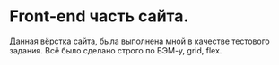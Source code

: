 # Front-end часть сайта.
Данная вёрстка сайта, была выполнена мной в качестве тестового задания. 
Всё было сделано строго по БЭМ-у, grid, flex.
